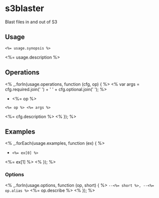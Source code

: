 # s3blaster

Blast files in and out of S3

## Usage

```<%= usage.synopsis %>```

<%= usage.description %>

## Operations
<% _.forIn(usage.operations, function (cfg, op) { %>
<% var args = cfg.required.join(' ') + ' ' + cfg.optional.join(' '); %>
* <%= op %>

```<%= op %> <%= args %>```

<%= cfg.description %>
<% }); %>

## Examples
<% _.forEach(usage.examples, function (ex) { %>
* ```<%= ex[0] %>```

<%= ex[1] %>
<% }); %>

### Options
<% _.forIn(usage.options, function (op, short) { %>
```--<%= short %>, --<%= op.alias %>```
<%= op.describe %>
<% }); %>
